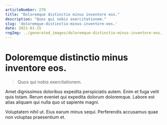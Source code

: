```yaml
---
articleNumber: 270
title: "Doloremque distinctio minus inventore eos."
description: "Quos qui nobis exercitationem."
slug: 'doloremque-distinctio-minus-inventore-eos.'
date: 2021-01-15
rngImg: ../generated_images/doloremque-distinctio-minus-inventore-eos..jpg
---
```


# Doloremque distinctio minus inventore eos.

> Quos qui nobis exercitationem.

Amet dignissimos doloribus expedita perspiciatis autem. Enim et fuga velit quis totam. Rerum eveniet qui expedita dolorum doloremque. Labore est alias aliquam qui nulla quo ut sapiente magni.
 Voluptatem nihil ut. Eius earum minus sequi. Perferendis accusamus quae non voluptas praesentium et.
